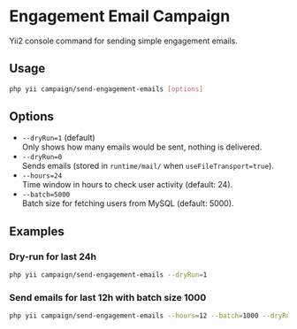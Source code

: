 # Engagement Email Campaign

Yii2 console command for sending simple engagement emails.

## Usage

~~~bash
php yii campaign/send-engagement-emails [options]
~~~

## Options

- `--dryRun=1` (default)  
  Only shows how many emails would be sent, nothing is delivered.
- `--dryRun=0`  
  Sends emails (stored in `runtime/mail/` when `useFileTransport=true`).
- `--hours=24`  
  Time window in hours to check user activity (default: 24).
- `--batch=5000`  
  Batch size for fetching users from MySQL (default: 5000).

## Examples

### Dry-run for last 24h
~~~bash
php yii campaign/send-engagement-emails --dryRun=1
~~~

### Send emails for last 12h with batch size 1000
~~~bash
php yii campaign/send-engagement-emails --hours=12 --batch=1000 --dryRun=0
~~~
